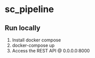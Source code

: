 # sc_pipeline

## Run locally 

1. Install docker compose
2. docker-compose up
3. Access the REST API @ 0.0.0.0:8000






